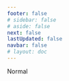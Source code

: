 ```yaml
---
footer: false
# sidebar: false
# aside: false
next: false
lastUpdated: false
navbar: false
# layout: doc
---
```


<script setup>
const chatPrompts = [
  // ব্যবসায়িক পরিষেবা (প্রথম ব্লক)
  { id: "1", text: "UAE-তে কোম্পানি নিবন্ধন", category: "business" },
  { id: "2", text: "Mainland কোম্পানি স্থাপন", category: "business" },
  { id: "3", text: "Free Zone কোম্পানি নিবন্ধন", category: "business" },
  { id: "4", text: "Offshore কোম্পানি গঠন", category: "business" },
  { id: "5", text: "UAE ফ্রিল্যান্স ভিসা", category: "business" },
  { id: "6", text: "দুবাই ব্যবসা লাইসেন্স", category: "business" },
  { id: "7", text: "UAE ট্রেড লাইসেন্স প্রয়োজনীয়তা", category: "business" },
  { id: "23", text: "UAE ব্যবসা স্থাপন", category: "business" },
  { id: "24", text: "দুবাই Free Zone", category: "business" },
  { id: "25", text: "UAE কোম্পানি নিবন্ধন", category: "business" },
  { id: "26", text: "UAE ফ্রিল্যান্স ভিসা", category: "business" },
  
  // ভিসা এবং ইমিগ্রেশন
  { id: "8", text: "UAE Golden Visa আবেদন", category: "visa" },
  { id: "9", text: "UAE কর্মসংস্থান ভিসা", category: "visa" },
  { id: "10", text: "UAE-তে পারিবারিক ভিসা স্পনসরশিপ", category: "visa" },
  { id: "11", text: "ভিসা মেডিকেল টেস্ট প্রয়োজনীয়তা", category: "visa" },
  { id: "12", text: "UAE রেসিডেন্সি ভিসা প্রক্রিয়া", category: "visa" },
  { id: "27", text: "UAE ভিসা প্রয়োজনীয়তা", category: "visa" },
  
  // আইনি এবং নথি
  { id: "13", text: "Emirates ID আবেদন", category: "legal" },
  { id: "14", text: "UAE নথি অনুমোদন", category: "legal" },
  { id: "15", text: "UAE-তে পাওয়ার অফ অ্যাটর্নি", category: "legal" },
  { id: "16", text: "UAE ব্যবসায়িক চুক্তি পর্যালোচনা", category: "legal" },
  { id: "40", text: "Emirates ID নবায়ন", category: "legal" },
  
  // আর্থিক পরিষেবা
  { id: "17", text: "UAE কর্পোরেট ব্যাংক অ্যাকাউন্ট", category: "finance" },
  { id: "18", text: "UAE ট্যাক্স নিবন্ধন (VAT)", category: "finance" },
  { id: "19", text: "UAE-তে অ্যাকাউন্টিং পরিষেবা", category: "finance" },
  { id: "20", text: "UAE Economic Substance Regulations", category: "finance" },
  { id: "41", text: "UAE ব্যাংকিং পরিষেবা", category: "finance" },
  
  // রিয়েল এস্টেট এবং পরিষেবা
  { id: "21", text: "UAE সম্পত্তি বিনিয়োগ", category: "property" },
  { id: "22", text: "দুবাই অফিস স্পেস ভাড়া", category: "property" },

  // স্বাস্থ্যসেবা
  { id: "47", text: "UAE স্বাস্থ্য বীমা", category: "healthcare" },
  { id: "48", text: "দুবাইয়ের সেরা হাসপাতাল", category: "healthcare" },
  { id: "49", text: "UAE মেডিকেল চেক-আপ", category: "healthcare" },
  
  // পর্যটন এবং বিনোদন (শেষে)
  { id: "28", text: "দুবাই পর্যটন আকর্ষণ", category: "travel" },
  { id: "29", text: "Expo City দুবাই", category: "attractions" },
  { id: "30", text: "Dubai Frame টিকেট", category: "attractions" },
  { id: "31", text: "Burj Khalifa টিকেট", category: "attractions" },
  { id: "32", text: "Museum of the Future", category: "attractions" },
  { id: "33", text: "Abu Dhabi Louvre", category: "attractions" },
  { id: "34", text: "Ferrari World Abu Dhabi", category: "attractions" },
  { id: "35", text: "Dubai Mall শপিং", category: "shopping" },
]
</script>

<AIChat :prompts="chatPrompts" />

<userStyle>Normal</userStyle>
